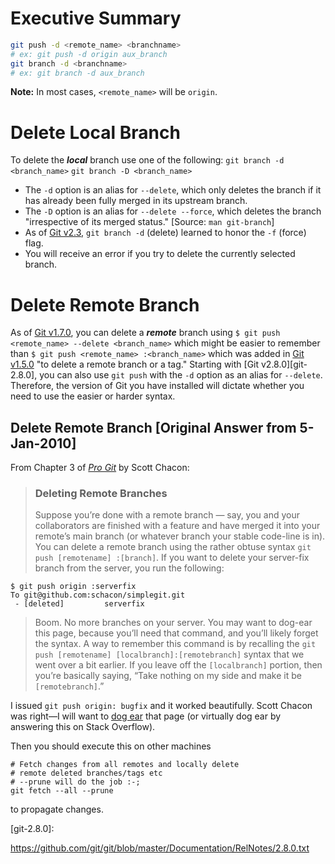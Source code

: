 # Executive Summary

```sh
git push -d <remote_name> <branchname>
# ex: git push -d origin aux_branch
git branch -d <branchname>
# ex: git branch -d aux_branch
```
**Note:** In most cases, `<remote_name>` will be `origin`.

# Delete Local Branch
To delete the ***local*** branch use one of the following:
    `git branch -d <branch_name>`
    `git branch -D <branch_name>`

- The `-d` option is an alias for `--delete`, which only deletes the branch if it has already been fully merged in its upstream branch.
- The `-D` option is an alias for `--delete --force`, which deletes the branch "irrespective of its merged status." [Source: `man git-branch`]
- As of [Git v2.3][git-2.3], `git branch -d` (delete) learned to honor the `-f` (force) flag.
- You will receive an error if you try to delete the currently selected branch.

# Delete Remote Branch
As of [Git v1.7.0][git-1.7.0], you can delete a ***remote*** branch using
    `$ git push <remote_name> --delete <branch_name>`
which might be easier to remember than
    `$ git push <remote_name> :<branch_name>`
which was added in [Git v1.5.0][git-1.5.0] "to delete a remote branch or a tag."
Starting with [Git v2.8.0][git-2.8.0], you can also use `git push` with the `-d` option as an alias for `--delete`. Therefore, the version of Git you have installed will dictate whether you need to use the easier or harder syntax.

## Delete Remote Branch [Original Answer from 5-Jan-2010]
From Chapter 3 of [*Pro Git*][#progit] by Scott Chacon:

> ### Deleting Remote Branches ###
> 
> Suppose you’re done with a remote branch — say, you and your collaborators are finished with a feature and have merged it into your remote’s main branch (or whatever branch your stable code-line is in). You can delete a remote branch using the rather obtuse syntax `git push [remotename] :[branch]`. If you want to delete your server-fix branch from the server, you run the following:
> 

    $ git push origin :serverfix
    To git@github.com:schacon/simplegit.git
     - [deleted]         serverfix

> Boom. No more branches on your server. You may want to dog-ear this page, because you’ll need that command, and you’ll likely forget the syntax. A way to remember this command is by recalling the `git push [remotename] [localbranch]:[remotebranch]` syntax that we went over a bit earlier. If you leave off the `[localbranch]` portion, then you’re basically saying, “Take nothing on my side and make it be `[remotebranch]`.”



I issued `git push origin: bugfix` and it worked beautifully. Scott Chacon was right—I will want to [dog ear][1] that page (or virtually dog ear by answering this on Stack&nbsp;Overflow).


Then you should execute this on other machines

    # Fetch changes from all remotes and locally delete 
    # remote deleted branches/tags etc
    # --prune will do the job :-;
    git fetch --all --prune

to propagate changes.


[1]: http://en.wiktionary.org/wiki/dogear#Verb

[#progit]: http://git-scm.com/book/en/Git-Branching-Remote-Branches

[git-1.5.0]: https://github.com/gitster/git/blob/master/Documentation/RelNotes/1.5.0.txt

[git-1.7.0]: https://github.com/gitster/git/blob/master/Documentation/RelNotes/1.7.0.txt

[git-2.3]: https://github.com/git/git/blob/master/Documentation/RelNotes/2.3.0.txt

[git-2.8.0]:

https://github.com/git/git/blob/master/Documentation/RelNotes/2.8.0.txt



